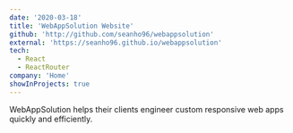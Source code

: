 ```yaml
---
date: '2020-03-18'
title: 'WebAppSolution Website'
github: 'http://github.com/seanho96/webappsolution'
external: 'https://seanho96.github.io/webappsolution'
tech:
  - React
  - ReactRouter
company: 'Home'
showInProjects: true
---
```


WebAppSolution helps their clients engineer custom responsive web apps quickly and efficiently.
